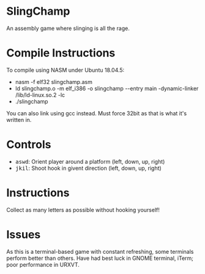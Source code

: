 # SlingChamp
An assembly game where slinging is all the rage.

# Compile Instructions
To compile using NASM under Ubuntu 18.04.5:
* nasm -f elf32 slingchamp.asm
* ld slingchamp.o -m elf_i386 -o slingchamp --entry main -dynamic-linker /lib/ld-linux.so.2 -lc
* ./slingchamp

You can also link using gcc instead. Must force 32bit as that is what it's written in.

# Controls
* <kbd>a</kbd><kbd>s</kbd><kbd>w</kbd><kbd>d</kbd>: Orient player around a platform (left, down, up, right)
* <kbd>j</kbd><kbd>k</kbd><kbd>i</kbd><kbd>l</kbd>: Shoot hook in givent direction  (left, down, up, right)

# Instructions
Collect as many letters as possible without hooking yourself!

# Issues
As this is a terminal-based game with constant refreshing, some terminals perform better than others. Have had best luck in GNOME terminal, iTerm; poor performance in URXVT.
